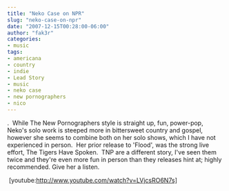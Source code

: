 ```yaml
---
title: "Neko Case on NPR"
slug: "neko-case-on-npr"
date: "2007-12-15T00:28:00-06:00"
author: "fak3r"
categories:
- music
tags:
- americana
- country
- indie
- Lead Story
- music
- neko case
- new pornographers
- nico
---
```


.  While The New Pornographers style is straight up, fun, power-pop, Neko's solo work is steeped more in bittersweet country and gospel, however she seems to combine both on her solo shows, which I have not experienced in person.  Her prior release to 'Flood', was the strong live effort, The Tigers Have Spoken.  TNP are a different story, I've seen them twice and they're even more fun in person than they releases hint at; highly recommended.  Give her a listen.


 [youtube:http://www.youtube.com/watch?v=LVjcsRO6N7s]
